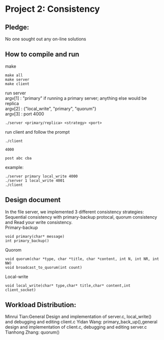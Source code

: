 # Project 2: Consistency

## Pledge:
No one sought out any on-line solutions


## How to compile and run
make
```
make all
make server
make client
```

run server \
argv[1] : "primary" if running a primary server; anything else would be replica\
argv[2] : {"local_write", "primary", "quorum"}\
argv[3] : port 4000
```
./server <primary/replica> <strategy> <port>
```

run client and follow the prompt
```
./client
```

```
4000
```

```
post abc cba
```

example:
```
./server primary local_write 4000
./server 1 local_write 4001
./client
```

## Design document
In the file server, we implemented 3 different consistency strategies: Sequential consistency with primary-backup protocal, quorum consistency and Read your write consistency. \
Primary-backup
```
void primary(char* message) 
int primary_backup()

```
Quorom
```
void quorum(char *type, char *title, char *content, int N, int NR, int NW)
void broadcast_to_quorum(int count)
```
Local-write
```
void local_write(char* type,char* title,char* content,int client_socket)
```

## Workload Distribution:
Minrui Tian:General Design and implementation of server.c, local_write() and debugging and editing client.c
Yidan Wang: primary_back_up(),general design and implementation of client.c, debugging and editing server.c
Tianhong Zhang: quorum()
